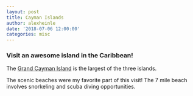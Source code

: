 ```yaml
---
layout: post
title: Cayman Islands
author: alexheinle
date: '2018-07-06 12:00:00'
categories: misc
---
```

### Visit an awesome island in the Caribbean!

The <a href="http://caymanislands.com/">Grand Cayman Island</a> is the largest of the three islands.

The scenic beaches were my favorite part of this visit! The 7 mile beach involves
snorkeling and scuba diving opportunities.
